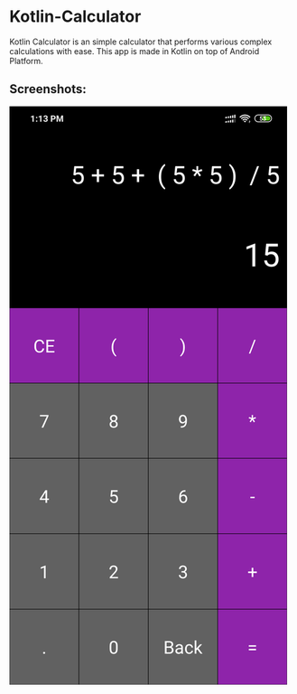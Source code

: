 # Kotlin-Calculator
Kotlin Calculator is an simple calculator that performs various complex calculations with ease. This app is made in Kotlin on top of Android Platform. 

## Screenshots:
<div>
<img src="./Screenshot_Kotlin-Calculator.png" title="Kotlin Calculator example"/>
</div>
